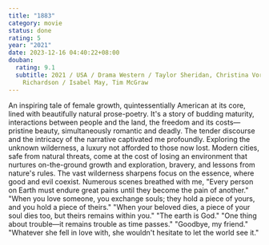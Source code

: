 ```yaml
---
title: "1883"
category: movie
status: done
rating: 5
year: "2021"
date: 2023-12-16 04:40:22+08:00
douban:
  rating: 9.1
  subtitle: 2021 / USA / Drama Western / Taylor Sheridan, Christina Voros, Ben
    Richardson / Isabel May, Tim McGraw
---
```


An inspiring tale of female growth, quintessentially American at its core, lined with beautifully natural prose-poetry. It's a story of budding maturity, interactions between people and the land, the freedom and its costs—pristine beauty, simultaneously romantic and deadly. The tender discourse and the intricacy of the narrative captivated me profoundly. Exploring the unknown wilderness, a luxury not afforded to those now lost. Modern cities, safe from natural threats, come at the cost of losing an environment that nurtures on-the-ground growth and exploration, bravery, and lessons from nature's rules. The vast wilderness sharpens focus on the essence, where good and evil coexist. Numerous scenes breathed with me, "Every person on Earth must endure great pains until they become the pain of another." "When you love someone, you exchange souls; they hold a piece of yours, and you hold a piece of theirs." "When your beloved dies, a piece of your soul dies too, but theirs remains within you." "The earth is God." "One thing about trouble—it remains trouble as time passes." "Goodbye, my friend." "Whatever she fell in love with, she wouldn't hesitate to let the world see it."
